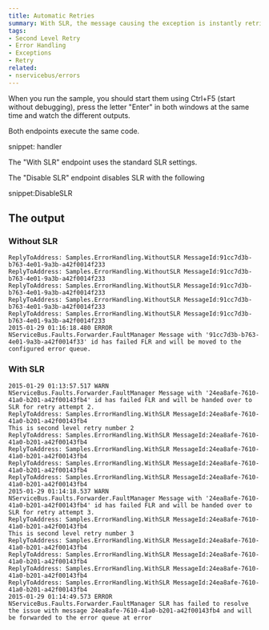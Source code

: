 ```yaml
---
title: Automatic Retries
summary: With SLR, the message causing the exception is instantly retried via a retries queue instead of an error queue.
tags:
- Second Level Retry
- Error Handling
- Exceptions
- Retry
related:
- nservicebus/errors
---
```


When you run the sample, you should start them using Ctrl+F5 (start without debugging), press the letter "Enter" in both windows at the same time and watch the different outputs.

Both endpoints execute the same code.

snippet: handler

The "With SLR" endpoint uses the standard SLR settings.

The "Disable SLR" endpoint disables SLR with the following

snippet:DisableSLR


## The output


### Without SLR

```
ReplyToAddress: Samples.ErrorHandling.WithoutSLR MessageId:91cc7d3b-b763-4e01-9a3b-a42f0014f233
ReplyToAddress: Samples.ErrorHandling.WithoutSLR MessageId:91cc7d3b-b763-4e01-9a3b-a42f0014f233
ReplyToAddress: Samples.ErrorHandling.WithoutSLR MessageId:91cc7d3b-b763-4e01-9a3b-a42f0014f233
ReplyToAddress: Samples.ErrorHandling.WithoutSLR MessageId:91cc7d3b-b763-4e01-9a3b-a42f0014f233
ReplyToAddress: Samples.ErrorHandling.WithoutSLR MessageId:91cc7d3b-b763-4e01-9a3b-a42f0014f233
2015-01-29 01:16:18.480 ERROR NServiceBus.Faults.Forwarder.FaultManager Message with '91cc7d3b-b763-4e01-9a3b-a42f0014f33' id has failed FLR and will be moved to the configured error queue.
```


### With SLR

```
2015-01-29 01:13:57.517 WARN  NServiceBus.Faults.Forwarder.FaultManager Message with '24ea8afe-7610-41a0-b201-a42f00143fb4' id has failed FLR and will be handed over to SLR for retry attempt 2.
ReplyToAddress: Samples.ErrorHandling.WithSLR MessageId:24ea8afe-7610-41a0-b201-a42f00143fb4
This is second level retry number 2
ReplyToAddress: Samples.ErrorHandling.WithSLR MessageId:24ea8afe-7610-41a0-b201-a42f00143fb4
ReplyToAddress: Samples.ErrorHandling.WithSLR MessageId:24ea8afe-7610-41a0-b201-a42f00143fb4
ReplyToAddress: Samples.ErrorHandling.WithSLR MessageId:24ea8afe-7610-41a0-b201-a42f00143fb4
ReplyToAddress: Samples.ErrorHandling.WithSLR MessageId:24ea8afe-7610-41a0-b201-a42f00143fb4
2015-01-29 01:14:18.537 WARN  NServiceBus.Faults.Forwarder.FaultManager Message with '24ea8afe-7610-41a0-b201-a42f00143fb4' id has failed FLR and will be handed over to SLR for retry attempt 3.
ReplyToAddress: Samples.ErrorHandling.WithSLR MessageId:24ea8afe-7610-41a0-b201-a42f00143fb4
This is second level retry number 3
ReplyToAddress: Samples.ErrorHandling.WithSLR MessageId:24ea8afe-7610-41a0-b201-a42f00143fb4
ReplyToAddress: Samples.ErrorHandling.WithSLR MessageId:24ea8afe-7610-41a0-b201-a42f00143fb4
ReplyToAddress: Samples.ErrorHandling.WithSLR MessageId:24ea8afe-7610-41a0-b201-a42f00143fb4
ReplyToAddress: Samples.ErrorHandling.WithSLR MessageId:24ea8afe-7610-41a0-b201-a42f00143fb4
2015-01-29 01:14:49.573 ERROR NServiceBus.Faults.Forwarder.FaultManager SLR has failed to resolve the issue with message 24ea8afe-7610-41a0-b201-a42f00143fb4 and will be forwarded to the error queue at error
```